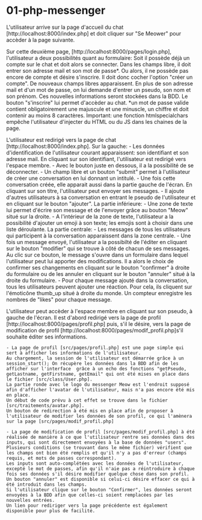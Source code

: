 # 01-php-messenger

L'utilisateur arrive sur la page d'accueil du chat [http://localhost:8000/index.php] et doit cliquer sur "Se Meower" pour accèder à la page suivante.

Sur cette deuxième page, [http://localhost:8000/pages/login.php], l'utilisateur a deux possibilités quant au formulaire:
    Soit il possède déjà un compte sur le chat et doit alors se connecter. Dans les champs libre, il doit entrer son adresse mail et son mot de passe*.
    Ou alors, il ne possède pas encore de compte et désire s'inscrire. Il doit donc cocher l'option "créer un compte". De nouveaux champs libres apparaissent. En plus de son adresse mail et d'un mot de passe, on lui demande d'entrer un pseudo, son nom et son prénom. Ces nouvelles informations seront stockées dans la BDD. Le bouton "s'inscrire" lui permet d'accèder au chat. 
*un mot de passe valide contient obligatoirement une majuscule et une minuscle, un chiffre et doit contenir au moins 8 caractères. 
Important: une fonction htmlspecialchars empêche l'utilisateur d'injecter du HTML ou du JS dans les chaines de la page.

L'utilisateur est redirigé vers la page de chat [http://localhost:8000/index.php].
    Sur la gauche: 
        - Les données d'identification de l'utilisateur courant apparaissent: son identifiant et son adresse mail. En cliquant sur son identifiant, l'utilisateur est redirigé vers l'espace membre.
        - Avec le bouton juste en dessous, il a la possibilité de se déconnecter. 
        - Un champ libre et un bouton "submit" permet à l'utilisateur de créer une conversation en lui donnant un intitulé. 
        - Une fois cette conversation créée, elle apparait aussi dans la partie gauche de l'écran. En cliquant sur son titre, l'utilisateur peut envoyer ses messages.
        - Il ajoute d'autres utilisateurs à sa conversation en entrant le pseudo de l'utilisateur et en cliquant sur le bouton "ajouter".
    La partie inférieure:
        -  Une zone de texte lui permet d'écrire son message et de l'envoyer grâce au bouton "Meow" situé sur la droite. 
        -  A l'intérieur de la zone de texte, l'utilisateur a la possibilité d'ajouter un emoji à son texte; les emojis sont à choisir dans une liste déroulante. 
    La partie centrale:
        - Les messages de tous les utilisateurs qui participent à la conversation apparaissent dans la zone centrale. 
        - Une fois un message envoyé, l'utilisateur a la possibilté de l'éditer en cliquant sur le bouton "modifier" qui se trouve à côté de chacun de ses messages. Au clic sur ce bouton, le message s'ouvre dans un formulaire dans lequel l'utilisateur peut lui apporter des modifications. Il a alors le choix de confirmer ses changements en cliquant sur le bouton "confirmer" à droite du formulaire ou de les annuler en cliquant sur le bouton "annuler" situé à la droite du formulaire. 
        - Pour chaque message ajouté dans la conversation, tous les utilisateurs peuvent ajouter une réaction. Pour cela, ils cliquent sur l'émoticône thumb_up situé à droite du monde. Un compteur enregistre les nombres de "likes" pour chaque message. 

L'utilisateur peut accèder à l'espace membre en cliquant sur son pseudo, à gauche de l'écran. Il est d'abord redirigé vers la page de profil [http://localhost:8000/pages/profil.php] puis, s'il le désire, vers la page de modification de profil [http://localhost:8000/pages/modif_profil.php]s'il souhaite éditer ses informations.

    - La page de profil [src/pages/profil.php] est une page simple qui sert à afficher les informations de l'utilisateur.
    Au chargement, la session de l'utilisateur est démarrée grâce à un session_start(); On récupère les données dans la BDD afin de les afficher sur l'interface  grâce à un echo des fonctions "getPseudo, getLastname, getFirstname, getEmail" qui ont été mises en place dans le fichier [src/class/User.php].
    La partie ronde avec le logo du messenger Meow est l'endroit supposé afin d'afficher l'avatar de l'utilisateur, mais n'a pas encore été mis en place.
    Un début de code prévu à cet effet se trouve dans le fichier [src/traitements/avatar.php].
    Un bouton de redirection à été mis en place afin de proposer à l'utilisateur de modifier les données de son profil, ce qui l'amènera sur la page [src/pages/modif_profil.php]

    - La page de modification de profil [src/pages/modif_profil.php] à été réalisée de manière à ce que l'utilisateur rentre ses données dans des inputs, qui sont directement envoyées à la base de données "users".
    Plusieurs conditions (se trouvant dans le même fichier) vérifient que les champs ont bien été remplis et qu'il n'y a pas d'erreur (champs requis, et mots de passes correspondant).
    Les inputs sont auto-complétées avec les données de l'utilisateur, excepté le mot de passes, afin qu'il n'aie pas a réintroduire à chaque fois ses données s'il désire modifier quelque chose dans son profil.
    Un bouton "annuler" est disponible si celui-ci désire effacer ce qui à été introduit dans les champs.
    Si l'utilisateur clique sur le bouton "Confirmer", les données seront envoyées à la BDD afin que celles-ci soient remplacées par les nouvelles entrées.
    Un lien pour rediriger vers la page précédente est également disponible pour plus de facilité.



